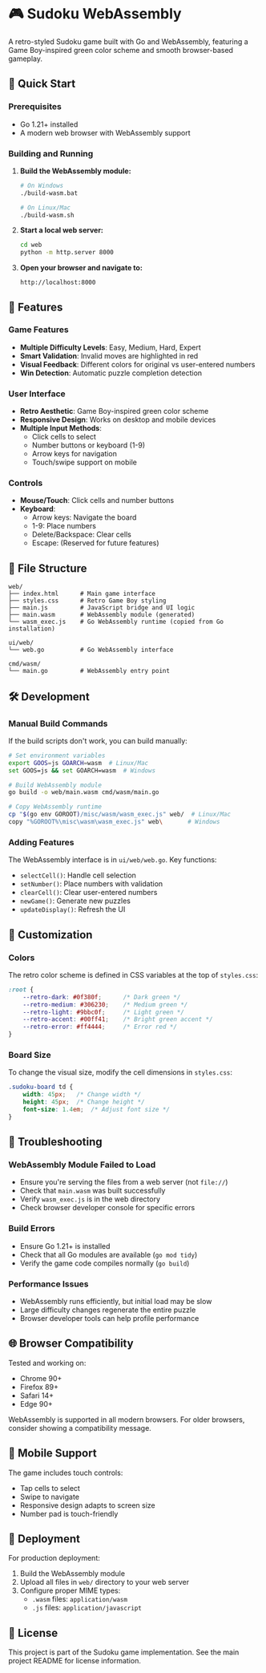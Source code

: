 # 🎮 Sudoku WebAssembly

A retro-styled Sudoku game built with Go and WebAssembly, featuring a Game Boy-inspired green color scheme and smooth browser-based gameplay.

## 🚀 Quick Start

### Prerequisites
- Go 1.21+ installed
- A modern web browser with WebAssembly support

### Building and Running

1. **Build the WebAssembly module:**
   ```bash
   # On Windows
   ./build-wasm.bat
   
   # On Linux/Mac
   ./build-wasm.sh
   ```

2. **Start a local web server:**
   ```bash
   cd web
   python -m http.server 8000
   ```

3. **Open your browser and navigate to:**
   ```
   http://localhost:8000
   ```

## 🎯 Features

### Game Features
- **Multiple Difficulty Levels**: Easy, Medium, Hard, Expert
- **Smart Validation**: Invalid moves are highlighted in red
- **Visual Feedback**: Different colors for original vs user-entered numbers
- **Win Detection**: Automatic puzzle completion detection

### User Interface
- **Retro Aesthetic**: Game Boy-inspired green color scheme
- **Responsive Design**: Works on desktop and mobile devices
- **Multiple Input Methods**:
  - Click cells to select
  - Number buttons or keyboard (1-9)
  - Arrow keys for navigation
  - Touch/swipe support on mobile

### Controls
- **Mouse/Touch**: Click cells and number buttons
- **Keyboard**:
  - Arrow keys: Navigate the board
  - 1-9: Place numbers
  - Delete/Backspace: Clear cells
  - Escape: (Reserved for future features)

## 📁 File Structure

```
web/
├── index.html      # Main game interface
├── styles.css      # Retro Game Boy styling
├── main.js         # JavaScript bridge and UI logic
├── main.wasm       # WebAssembly module (generated)
└── wasm_exec.js    # Go WebAssembly runtime (copied from Go installation)

ui/web/
└── web.go          # Go WebAssembly interface

cmd/wasm/
└── main.go         # WebAssembly entry point
```

## 🛠️ Development

### Manual Build Commands

If the build scripts don't work, you can build manually:

```bash
# Set environment variables
export GOOS=js GOARCH=wasm  # Linux/Mac
set GOOS=js && set GOARCH=wasm  # Windows

# Build WebAssembly module
go build -o web/main.wasm cmd/wasm/main.go

# Copy WebAssembly runtime
cp "$(go env GOROOT)/misc/wasm/wasm_exec.js" web/  # Linux/Mac
copy "%GOROOT%\misc\wasm\wasm_exec.js" web\       # Windows
```

### Adding Features

The WebAssembly interface is in `ui/web/web.go`. Key functions:

- `selectCell()`: Handle cell selection
- `setNumber()`: Place numbers with validation
- `clearCell()`: Clear user-entered numbers
- `newGame()`: Generate new puzzles
- `updateDisplay()`: Refresh the UI

## 🎨 Customization

### Colors
The retro color scheme is defined in CSS variables at the top of `styles.css`:

```css
:root {
    --retro-dark: #0f380f;      /* Dark green */
    --retro-medium: #306230;    /* Medium green */
    --retro-light: #9bbc0f;     /* Light green */
    --retro-accent: #00ff41;    /* Bright green accent */
    --retro-error: #ff4444;     /* Error red */
}
```

### Board Size
To change the visual size, modify the cell dimensions in `styles.css`:

```css
.sudoku-board td {
    width: 45px;   /* Change width */
    height: 45px;  /* Change height */
    font-size: 1.4em;  /* Adjust font size */
}
```

## 🐛 Troubleshooting

### WebAssembly Module Failed to Load
- Ensure you're serving the files from a web server (not `file://`)
- Check that `main.wasm` was built successfully
- Verify `wasm_exec.js` is in the web directory
- Check browser developer console for specific errors

### Build Errors
- Ensure Go 1.21+ is installed
- Check that all Go modules are available (`go mod tidy`)
- Verify the game code compiles normally (`go build`)

### Performance Issues
- WebAssembly runs efficiently, but initial load may be slow
- Large difficulty changes regenerate the entire puzzle
- Browser developer tools can help profile performance

## 🌐 Browser Compatibility

Tested and working on:
- Chrome 90+
- Firefox 89+
- Safari 14+
- Edge 90+

WebAssembly is supported in all modern browsers. For older browsers, consider showing a compatibility message.

## 📱 Mobile Support

The game includes touch controls:
- Tap cells to select
- Swipe to navigate
- Responsive design adapts to screen size
- Number pad is touch-friendly

## 🚀 Deployment

For production deployment:

1. Build the WebAssembly module
2. Upload all files in `web/` directory to your web server
3. Configure proper MIME types:
   - `.wasm` files: `application/wasm`
   - `.js` files: `application/javascript`

## 📄 License

This project is part of the Sudoku game implementation. See the main project README for license information.
